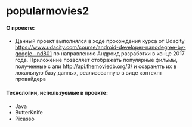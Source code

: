# popularmovies2

#### О проекте:

- Данный проект выполнялся в ходе прохождения курса от Udacity https://www.udacity.com/course/android-developer-nanodegree-by-google--nd801 по направлению Андроид разработки в конце 2017 года.
 Приложение позволяет отображать популярные фильмы, полученные с апи http://api.themoviedb.org/3/ и созранять их в локальную базу данных, реализованную в виде контекнт провайдера

#### Технологии, используемые в проекте:

- Java
- ButterKnife
- Picasso
